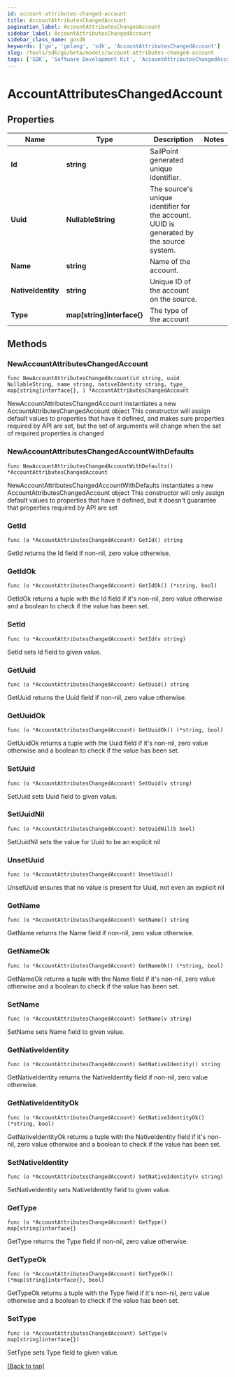 ```yaml
---
id: account-attributes-changed-account
title: AccountAttributesChangedAccount
pagination_label: AccountAttributesChangedAccount
sidebar_label: AccountAttributesChangedAccount
sidebar_class_name: gosdk
keywords: ['go', 'golang', 'sdk', 'AccountAttributesChangedAccount'] 
slug: /tools/sdk/go/beta/models/account-attributes-changed-account
tags: ['SDK', 'Software Development Kit', 'AccountAttributesChangedAccount']
---
```


# AccountAttributesChangedAccount

## Properties

Name | Type | Description | Notes
------------ | ------------- | ------------- | -------------
**Id** |  **string** | SailPoint generated unique identifier. | 
**Uuid** |  **NullableString** | The source&#39;s unique identifier for the account. UUID is generated by the source system. | 
**Name** |  **string** | Name of the account. | 
**NativeIdentity** |  **string** | Unique ID of the account on the source. | 
**Type** |  **map[string]interface{}** | The type of the account | 

## Methods

### NewAccountAttributesChangedAccount

`func NewAccountAttributesChangedAccount(id string, uuid NullableString, name string, nativeIdentity string, type_ map[string]interface{}, ) *AccountAttributesChangedAccount`

NewAccountAttributesChangedAccount instantiates a new AccountAttributesChangedAccount object
This constructor will assign default values to properties that have it defined,
and makes sure properties required by API are set, but the set of arguments
will change when the set of required properties is changed

### NewAccountAttributesChangedAccountWithDefaults

`func NewAccountAttributesChangedAccountWithDefaults() *AccountAttributesChangedAccount`

NewAccountAttributesChangedAccountWithDefaults instantiates a new AccountAttributesChangedAccount object
This constructor will only assign default values to properties that have it defined,
but it doesn't guarantee that properties required by API are set

### GetId

`func (o *AccountAttributesChangedAccount) GetId() string`

GetId returns the Id field if non-nil, zero value otherwise.

### GetIdOk

`func (o *AccountAttributesChangedAccount) GetIdOk() (*string, bool)`

GetIdOk returns a tuple with the Id field if it's non-nil, zero value otherwise
and a boolean to check if the value has been set.

### SetId

`func (o *AccountAttributesChangedAccount) SetId(v string)`

SetId sets Id field to given value.


### GetUuid

`func (o *AccountAttributesChangedAccount) GetUuid() string`

GetUuid returns the Uuid field if non-nil, zero value otherwise.

### GetUuidOk

`func (o *AccountAttributesChangedAccount) GetUuidOk() (*string, bool)`

GetUuidOk returns a tuple with the Uuid field if it's non-nil, zero value otherwise
and a boolean to check if the value has been set.

### SetUuid

`func (o *AccountAttributesChangedAccount) SetUuid(v string)`

SetUuid sets Uuid field to given value.


### SetUuidNil

`func (o *AccountAttributesChangedAccount) SetUuidNil(b bool)`

 SetUuidNil sets the value for Uuid to be an explicit nil

### UnsetUuid
`func (o *AccountAttributesChangedAccount) UnsetUuid()`

UnsetUuid ensures that no value is present for Uuid, not even an explicit nil
### GetName

`func (o *AccountAttributesChangedAccount) GetName() string`

GetName returns the Name field if non-nil, zero value otherwise.

### GetNameOk

`func (o *AccountAttributesChangedAccount) GetNameOk() (*string, bool)`

GetNameOk returns a tuple with the Name field if it's non-nil, zero value otherwise
and a boolean to check if the value has been set.

### SetName

`func (o *AccountAttributesChangedAccount) SetName(v string)`

SetName sets Name field to given value.


### GetNativeIdentity

`func (o *AccountAttributesChangedAccount) GetNativeIdentity() string`

GetNativeIdentity returns the NativeIdentity field if non-nil, zero value otherwise.

### GetNativeIdentityOk

`func (o *AccountAttributesChangedAccount) GetNativeIdentityOk() (*string, bool)`

GetNativeIdentityOk returns a tuple with the NativeIdentity field if it's non-nil, zero value otherwise
and a boolean to check if the value has been set.

### SetNativeIdentity

`func (o *AccountAttributesChangedAccount) SetNativeIdentity(v string)`

SetNativeIdentity sets NativeIdentity field to given value.


### GetType

`func (o *AccountAttributesChangedAccount) GetType() map[string]interface{}`

GetType returns the Type field if non-nil, zero value otherwise.

### GetTypeOk

`func (o *AccountAttributesChangedAccount) GetTypeOk() (*map[string]interface{}, bool)`

GetTypeOk returns a tuple with the Type field if it's non-nil, zero value otherwise
and a boolean to check if the value has been set.

### SetType

`func (o *AccountAttributesChangedAccount) SetType(v map[string]interface{})`

SetType sets Type field to given value.



[[Back to top]](#) 


